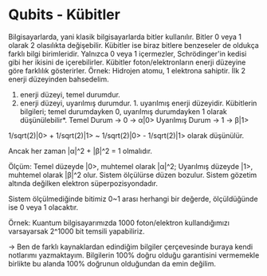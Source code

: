 # Qubits - Kübitler

Bilgisayarlarda, yani klasik bilgisayarlarda bitler kullanılır. Bitler 0 veya 1 olarak 2 olasılıkta değişebilir. 
Kübitler ise biraz bitlere benzeseler de oldukça farklı bilgi birimleridir.
Yalnızca 0 veya 1 içermezler, Schrödinger'in kedisi gibi her ikisini de içerebilirler.
Kübitler foton/elektronların enerji düzeyine göre farklılık gösterirler.
Örnek:
Hidrojen atomu, 1 elektrona sahiptir. İlk 2 enerji düzeyinden bahsedelim.
1. enerji düzeyi, temel durumdur.
2. enerji düzeyi, uyarılmış durumdur. 1. uyarılmış enerji düzeyidir.
Kübitlerin bilgileri; temel durumdayken 0, uyarılmış durumdayken 1 olarak düşünülebilir*.
Temel Durum -> 0 -> α|0>
Uyarılmış Durum -> 1 -> β|1>

1/sqrt(2)|0> + 1/sqrt(2)|1> ~ 1/sqrt(2)|0> - 1/sqrt(2)|1> olarak düşünülür.

Ancak her zaman |α|^2 + |β|^2 = 1 olmalıdır.

Ölçüm:
Temel düzeyde |0>, muhtemel olarak |α|^2;
Uyarılmış düzeyde |1>, muhtemel olarak |β|^2 olur.
Sistem ölçülürse düzen bozulur.
Sistem gözetim altında değilken elektron süperpozisyondadır.

Sistem ölçülmediğinde bitimiz 0~1 arası herhangi bir değerde,
ölçüldüğünde ise 0 veya 1 olacaktır.

Örnek:
Kuantum bilgisayarımızda 1000 foton/elektron kullandığımızı varsayarsak 2^1000 bit temsili yapabiliriz. 

-> Ben de farklı kaynaklardan edindiğim bilgiler çerçevesinde buraya kendi notlarımı yazmaktayım. Bilgilerin 100% doğru olduğu garantisini vermemekle birlikte bu alanda 100% doğrunun olduğundan da emin değilim.

